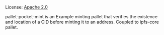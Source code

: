 License: [Apache 2.0](../../LICENSE-APACHE2)

pallet-pocket-mint is an Example minting pallet that verifies the existence and location of a CID before minting it to an address. Coupled to ipfs-core pallet.
